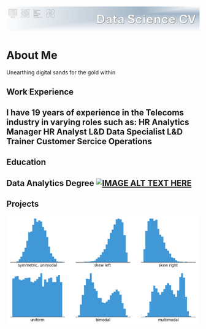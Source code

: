 ![Header](assets/Header.png) 

# About Me
Unearthing digital sands for the gold within

## Work Experience
I have 19 years of experience in the Telecoms industry in varying roles such as:
HR Analytics Manager
HR Analyst
L&D Data Specialist
L&D Trainer
Customer Sercice Operations
---
## Education
Data Analytics Degree
[![IMAGE ALT TEXT HERE]()](https://www.youtube.com/watch?v=dQw4w9WgXcQ)
---
## Projects
![Histogram](assets/histogram-example-2.png) 
